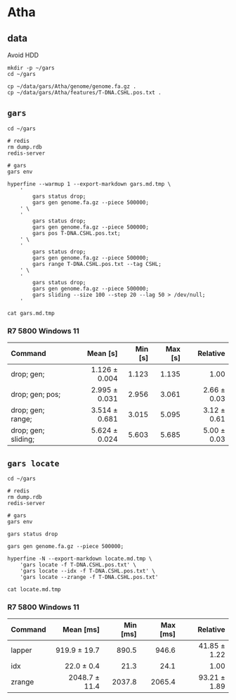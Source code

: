 # Atha

## data

Avoid HDD

```shell
mkdir -p ~/gars
cd ~/gars

cp ~/data/gars/Atha/genome/genome.fa.gz .
cp ~/data/gars/Atha/features/T-DNA.CSHL.pos.txt .

```

## `gars`

```shell
cd ~/gars

# redis
rm dump.rdb
redis-server

# gars
gars env

hyperfine --warmup 1 --export-markdown gars.md.tmp \
    '
        gars status drop;
        gars gen genome.fa.gz --piece 500000;
    ' \
    '
        gars status drop;
        gars gen genome.fa.gz --piece 500000;
        gars pos T-DNA.CSHL.pos.txt;
    ' \
    '
        gars status drop;
        gars gen genome.fa.gz --piece 500000;
        gars range T-DNA.CSHL.pos.txt --tag CSHL;
    ' \
    '
        gars status drop;
        gars gen genome.fa.gz --piece 500000;
        gars sliding --size 100 --step 20 --lag 50 > /dev/null;
    '

cat gars.md.tmp

```

### R7 5800 Windows 11

| Command             |      Mean [s] | Min [s] | Max [s] |    Relative |
|:--------------------|--------------:|--------:|--------:|------------:|
| drop; gen;          | 1.126 ± 0.004 |   1.123 |   1.135 |        1.00 |
| drop; gen; pos;     | 2.995 ± 0.031 |   2.956 |   3.061 | 2.66 ± 0.03 |
| drop; gen; range;   | 3.514 ± 0.681 |   3.015 |   5.095 | 3.12 ± 0.61 |
| drop; gen; sliding; | 5.624 ± 0.024 |   5.603 |   5.685 | 5.00 ± 0.03 |

## `gars locate`

```shell
cd ~/gars

# redis
rm dump.rdb
redis-server

# gars
gars env

gars status drop

gars gen genome.fa.gz --piece 500000;

hyperfine -N --export-markdown locate.md.tmp \
    'gars locate -f T-DNA.CSHL.pos.txt' \
    'gars locate --idx -f T-DNA.CSHL.pos.txt' \
    'gars locate --zrange -f T-DNA.CSHL.pos.txt'

cat locate.md.tmp

```

### R7 5800 Windows 11

| Command |     Mean [ms] | Min [ms] | Max [ms] |     Relative |
|:--------|--------------:|---------:|---------:|-------------:|
| lapper  |  919.9 ± 19.7 |    890.5 |    946.6 | 41.85 ± 1.22 |
| idx     |    22.0 ± 0.4 |     21.3 |     24.1 |         1.00 |
| zrange  | 2048.7 ± 11.4 |   2037.8 |   2065.4 | 93.21 ± 1.89 |
